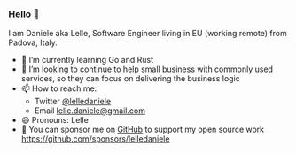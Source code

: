 ### Hello 👋

I am Daniele aka Lelle, Software Engineer living in EU (working remote) from Padova, Italy.

- 🌱 I’m currently learning Go and Rust
- 👯 I’m looking to continue to help small business with commonly used services, so they can focus on delivering the business logic
- 📫 How to reach me:
  - Twitter [@lelledaniele](https://twitter.com/lelledaniele)
  - Email lelle.daniele@gmail.com
- 😄 Pronouns: Lelle
- 💖 You can sponsor me on [GitHub](https://github.com/sponsors/lelledaniele) to support my open source work https://github.com/sponsors/lelledaniele
